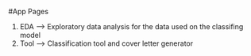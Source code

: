 #App Pages

1. EDA --> Exploratory data analysis for the data used on the classifing model
2. Tool --> Classification tool and cover letter generator
